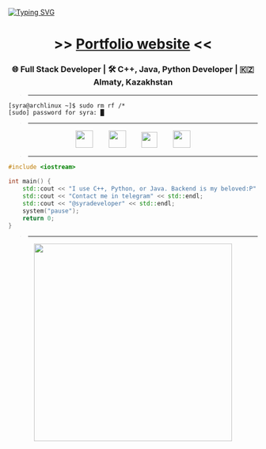 <a href="https://git.io/typing-svg"><img src="https://readme-typing-svg.demolab.com?font=Inter&weight=700&size=60&pause=1000&color=F7F7F7&center=true&vCenter=true&random=true&width=1020&height=60&lines=Syra+Developer" alt="Typing SVG" /></a>
<h1 align="center">>> <a href="https://pivosteve.github.io/2501">Portfolio website</a> <<</h1>

<h3 align="center"> 🌐 Full Stack Developer | 🛠️ C++, Java, Python Developer | 🇰🇿 Almaty, Kazakhstan </h3>

> ** **
```
[syra@archlinux ~]$ sudo rm rf /*
[sudo] password for syra: █
```
> ** **

<div align="center">

  [<img src="https://www.svgrepo.com/download/448261/youtube.svg" width="35">](https://www.youtube.com/@SyraDeveloper) &nbsp;&nbsp;&nbsp;&nbsp;&nbsp;&nbsp;
  [<img src="https://www.svgrepo.com/download/353655/discord-icon.svg" width="35">](https://discordapp.com/users/518694588609986572/) &nbsp;&nbsp;&nbsp;&nbsp;&nbsp;&nbsp;
  [<img src="https://logodownload.org/wp-content/uploads/2017/11/telegram-logo-9.png" width="32">](https://t.me/syradeveloper) &nbsp;&nbsp;&nbsp;&nbsp;&nbsp;&nbsp;
  [<img src="https://avatars.githubusercontent.com/u/169077550?s=200&v=4" width="35">](https://github.com/TFZO) 

</div>

> ** **
```cpp
#include <iostream>

int main() {
    std::cout << "I use C++, Python, or Java. Backend is my beloved:P" << std::endl;
    std::cout << "Contact me in telegram" << std::endl;
    std::cout << "@syradeveloper" << std::endl;
    system("pause");
    return 0;
}
```

> ** **

<p align="center" >
    <img src='https://github-readme-stats.vercel.app/api?username=syradeveloper&show_icons=true&theme=tokyonight&rank_icon=github' width='400'>
</p>
